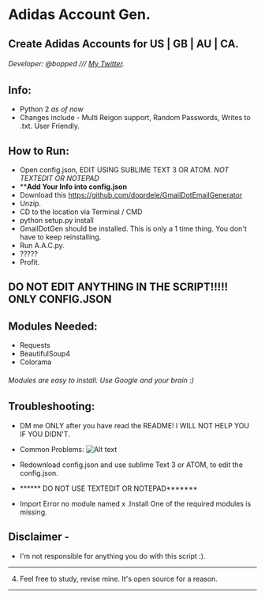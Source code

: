 # Adidas Account Gen.
## Create Adidas Accounts for US | GB | AU | CA.

###### Developer: @bopped /// [My Twitter](https://twitter.com/Backdoorcook).

## Info:
- Python 2 *as of now*
- Changes include - Multi Reigon support, Random Passwords, Writes to .txt. User Friendly. 


## How to Run:
- Open config.json, EDIT USING SUBLIME TEXT 3 OR ATOM. *NOT TEXTEDIT OR NOTEPAD*
- ******Add Your Info into config.json****
- Download this https://github.com/doprdele/GmailDotEmailGenerator 
- Unzip. 
- CD to the location via Terminal / CMD
- python setup.py install
- GmailDotGen should be installed. This is only a 1 time thing. You don't have to keep reinstalling.
- Run A.A.C.py.
- ?????
- Profit.
## DO NOT EDIT ANYTHING IN THE SCRIPT!!!!! ONLY CONFIG.JSON ## 


## Modules Needed:
- Requests
- BeautifulSoup4 
- Colorama 
###### Modules are easy to install. Use Google and your brain :)



## Troubleshooting: 
- DM me ONLY after you have read the README! I WILL NOT HELP YOU IF YOU DIDN'T. 
- Common Problems:
![Alt text](http://i.imgur.com/QzUOpmi.png "JSON Error")
- Redownload config.json and use sublime Text 3 or ATOM, to edit the config.json.
- ****** DO NOT USE TEXTEDIT OR NOTEPAD*******

- Import Error no module named x .Install One of the required modules is missing.

## Disclaimer - 

- I'm not responsible for anything you do with this script :). 




--------------------------------------------------------------------
4. Feel free to study, revise mine. It's open source for a reason.
--------------------------------------------------------------------




